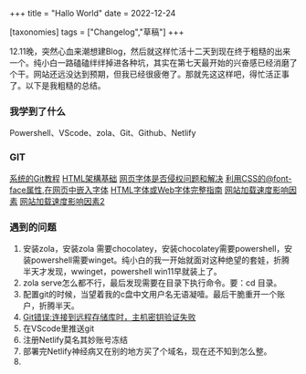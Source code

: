 +++
title = "Hallo World"
date = 2022-12-24

[taxonomies]
tags = ["Changelog","草稿"]
+++

12.11晚，突然心血来潮想建Blog，然后就这样忙活十二天到现在终于粗糙的出来一个。纯小白一路磕磕绊绊掉进各种坑，其实在第七天最开始的兴奋感已经消磨了个干。网站还远没达到预期，但我已经很疲倦了。那就先这这样吧，得忙活正事了。以下是我粗糙的总结。
<!-- more -->

### 我学到了什么
Powershell、VScode、zola、Git、Github、Netlify

### GIT
[系统的Git教程](https://www.liaoxuefeng.com/wiki/896043488029600)
[HTML架構基础](https://www.sun-exp.com/blog01?id=5)
[网页字体是否侵权问题和解决](https://zhuanlan.zhihu.com/p/420848770)
[利用CSS的@font-face属性,在网页中嵌入字体](https://www.cnblogs.com/hnyei/archive/2012/02/20/2360306.html)
[HTML字体或Web字体完整指南](https://www.wbolt.com/html-fonts.html)
[网站加载速度影响因素](https://blog.51cto.com/u_15410286/4536227)
[网站加载速度影响因素2](https://zhuanlan.zhihu.com/p/31224108)


### 遇到的问题
1. 安装zola，安装zola 需要chocolatey，安装chocolatey需要powershell，安装powershell需要winget。纯小白的我一开始就面对这种绝望的套娃，折腾半天才发现，wwinget，powershell win11早就装上了。
2. zola serve怎么都不行，最后发现需要在目录下执行命令。要：cd 目录。
3. 配置git的时候，当望着我的c盘中文用户名无语凝噎。最后干脆重开一个账户，折腾半天。
4. [Git错误:连接到远程存储库时，主机密钥验证失败](https://cloud.tencent.com/developer/ask/sof/75662)
5. 在VScode里推送git
6. 注册Netlify莫名其妙账号冻结
7. 部署完Netlify神经病又在别的地方买了个域名，现在还不知到怎么整。
8. 